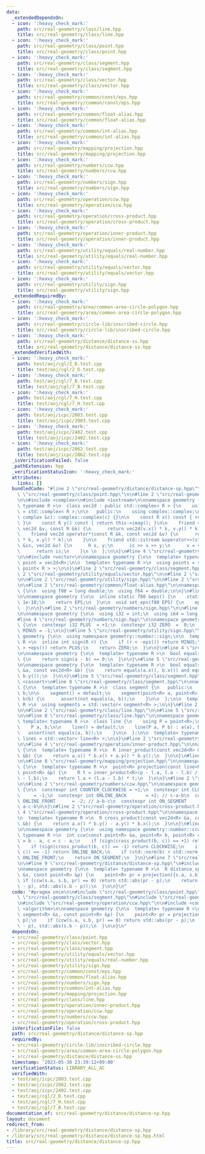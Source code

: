```yaml
---
data:
  _extendedDependsOn:
  - icon: ':heavy_check_mark:'
    path: src/real-geometry/class/line.hpp
    title: src/real-geometry/class/line.hpp
  - icon: ':heavy_check_mark:'
    path: src/real-geometry/class/point.hpp
    title: src/real-geometry/class/point.hpp
  - icon: ':heavy_check_mark:'
    path: src/real-geometry/class/segment.hpp
    title: src/real-geometry/class/segment.hpp
  - icon: ':heavy_check_mark:'
    path: src/real-geometry/class/vector.hpp
    title: src/real-geometry/class/vector.hpp
  - icon: ':heavy_check_mark:'
    path: src/real-geometry/common/const/eps.hpp
    title: src/real-geometry/common/const/eps.hpp
  - icon: ':heavy_check_mark:'
    path: src/real-geometry/common/float-alias.hpp
    title: src/real-geometry/common/float-alias.hpp
  - icon: ':heavy_check_mark:'
    path: src/real-geometry/common/int-alias.hpp
    title: src/real-geometry/common/int-alias.hpp
  - icon: ':heavy_check_mark:'
    path: src/real-geometry/mapping/projection.hpp
    title: src/real-geometry/mapping/projection.hpp
  - icon: ':heavy_check_mark:'
    path: src/real-geometry/numbers/ccw.hpp
    title: src/real-geometry/numbers/ccw.hpp
  - icon: ':heavy_check_mark:'
    path: src/real-geometry/numbers/sign.hpp
    title: src/real-geometry/numbers/sign.hpp
  - icon: ':heavy_check_mark:'
    path: src/real-geometry/operation/ccw.hpp
    title: src/real-geometry/operation/ccw.hpp
  - icon: ':heavy_check_mark:'
    path: src/real-geometry/operation/cross-product.hpp
    title: src/real-geometry/operation/cross-product.hpp
  - icon: ':heavy_check_mark:'
    path: src/real-geometry/operation/inner-product.hpp
    title: src/real-geometry/operation/inner-product.hpp
  - icon: ':heavy_check_mark:'
    path: src/real-geometry/utility/equals/real-number.hpp
    title: src/real-geometry/utility/equals/real-number.hpp
  - icon: ':heavy_check_mark:'
    path: src/real-geometry/utility/equals/vector.hpp
    title: src/real-geometry/utility/equals/vector.hpp
  - icon: ':heavy_check_mark:'
    path: src/real-geometry/utility/sign.hpp
    title: src/real-geometry/utility/sign.hpp
  _extendedRequiredBy:
  - icon: ':heavy_check_mark:'
    path: src/real-geometry/area/common-area-circle-polygon.hpp
    title: src/real-geometry/area/common-area-circle-polygon.hpp
  - icon: ':heavy_check_mark:'
    path: src/real-geometry/circle-lib/inscribed-circle.hpp
    title: src/real-geometry/circle-lib/inscribed-circle.hpp
  - icon: ':heavy_check_mark:'
    path: src/real-geometry/distance/distance-ss.hpp
    title: src/real-geometry/distance/distance-ss.hpp
  _extendedVerifiedWith:
  - icon: ':heavy_check_mark:'
    path: test/aoj/cgl/2_D.test.cpp
    title: test/aoj/cgl/2_D.test.cpp
  - icon: ':heavy_check_mark:'
    path: test/aoj/cgl/7_B.test.cpp
    title: test/aoj/cgl/7_B.test.cpp
  - icon: ':heavy_check_mark:'
    path: test/aoj/cgl/7_H.test.cpp
    title: test/aoj/cgl/7_H.test.cpp
  - icon: ':heavy_check_mark:'
    path: test/aoj/icpc/2003.test.cpp
    title: test/aoj/icpc/2003.test.cpp
  - icon: ':heavy_check_mark:'
    path: test/aoj/icpc/2402.test.cpp
    title: test/aoj/icpc/2402.test.cpp
  - icon: ':heavy_check_mark:'
    path: test/aoj/icpc/2862.test.cpp
    title: test/aoj/icpc/2862.test.cpp
  _isVerificationFailed: false
  _pathExtension: hpp
  _verificationStatusIcon: ':heavy_check_mark:'
  attributes:
    links: []
  bundledCode: "#line 2 \"src/real-geometry/distance/distance-sp.hpp\"\n\n#line 2\
    \ \"src/real-geometry/class/point.hpp\"\n\n#line 2 \"src/real-geometry/class/vector.hpp\"\
    \n\n#include <complex>\n#include <iostream>\n\nnamespace geometry {\n\n  template<\
    \ typename R >\n  class vec2d : public std::complex< R > {\n    using complex\
    \ = std::complex< R >;\n\n   public:\n    using complex::complex;\n\n    vec2d(const\
    \ complex &c): complex::complex(c) {}\n\n    const R x() const { return this->real();\
    \ }\n    const R y() const { return this->imag(); }\n\n    friend vec2d operator*(const\
    \ vec2d &v, const R &k) {\n      return vec2d(v.x() * k, v.y() * k);\n    }\n\n\
    \    friend vec2d operator*(const R &k, const vec2d &v) {\n      return vec2d(v.x()\
    \ * k, v.y() * k);\n    }\n\n    friend std::istream &operator>>(std::istream\
    \ &is, vec2d &v) {\n      R x, y;\n      is >> x >> y;\n      v = vec2d(x, y);\n\
    \      return is;\n    }\n \n  };\n\n}\n#line 4 \"src/real-geometry/class/point.hpp\"\
    \n\n#include <vector>\n\nnamespace geometry {\n\n  template< typename R >\n  using\
    \ point = vec2d<R>;\n\n  template< typename R >\n  using points = std::vector<\
    \ point< R > >;\n\n}\n#line 2 \"src/real-geometry/class/segment.hpp\"\n\n#line\
    \ 2 \"src/real-geometry/utility/equals/vector.hpp\"\n\n#line 2 \"src/real-geometry/utility/equals/real-number.hpp\"\
    \n\n#line 2 \"src/real-geometry/utility/sign.hpp\"\n\n#line 2 \"src/real-geometry/common/const/eps.hpp\"\
    \n\n#line 2 \"src/real-geometry/common/float-alias.hpp\"\n\nnamespace geometry\
    \ {\n\n  using f80 = long double;\n  using f64 = double;\n\n}\n#line 4 \"src/real-geometry/common/const/eps.hpp\"\
    \n\nnamespace geometry {\n\n  inline static f80 &eps() {\n    static f80 EPS =\
    \ 1e-10;\n    return EPS;\n  }\n\n  void set_eps(f80 EPS) {\n    eps() = EPS;\n\
    \  }\n\n}\n#line 2 \"src/real-geometry/numbers/sign.hpp\"\n\n#line 2 \"src/real-geometry/common/int-alias.hpp\"\
    \n\nnamespace geometry {\n\n  using i32 = int;\n  using i64 = long long;\n\n}\n\
    #line 4 \"src/real-geometry/numbers/sign.hpp\"\n\nnamespace geometry::number::sign\
    \ {\n\n  constexpr i32 PLUS  = +1;\n  constexpr i32 ZERO  =  0;\n  constexpr i32\
    \ MINUS = -1;\n\n}\n#line 5 \"src/real-geometry/utility/sign.hpp\"\n\nnamespace\
    \ geometry {\n\n  using namespace geometry::number::sign;\n\n  template< typename\
    \ R >\n  inline int sign(R r) {\n    if (r < -eps()) return MINUS;\n    if (r\
    \ > +eps()) return PLUS;\n    return ZERO;\n  }\n\n}\n#line 4 \"src/real-geometry/utility/equals/real-number.hpp\"\
    \n\nnamespace geometry {\n\n  template< typename R >\n  bool equals(R a, R b)\
    \ {\n    return sign(a - b) == 0;\n  }\n\n}\n#line 5 \"src/real-geometry/utility/equals/vector.hpp\"\
    \n\nnamespace geometry {\n\n  template< typename R >\n  bool equals(const vec2d<R>\
    \ &a, const vec2d<R> &b) {\n    return equals(a.x(), b.x()) and equals(a.y(),\
    \ b.y());\n  }\n\n}\n#line 5 \"src/real-geometry/class/segment.hpp\"\n\n#include\
    \ <cassert>\n#line 8 \"src/real-geometry/class/segment.hpp\"\n\nnamespace geometry\
    \ {\n\n  template< typename R >\n  class segment {\n   public:\n    point<R> a,\
    \ b;\n\n    segment() = default;\n    segment(point<R> a, point<R> b) : a(a),\
    \ b(b) {\n      assert(not equals(a, b));\n    }\n\n  };\n\n  template< typename\
    \ R >\n  using segments = std::vector< segment<R> >;\n\n}\n#line 2 \"src/real-geometry/mapping/projection.hpp\"\
    \n\n#line 2 \"src/real-geometry/class/line.hpp\"\n\n#line 5 \"src/real-geometry/class/line.hpp\"\
    \n\n#line 8 \"src/real-geometry/class/line.hpp\"\n\nnamespace geometry {\n\n \
    \ template< typename R >\n  class line {\n    using P = point<R>;\n\n   public:\n\
    \    P a, b;\n\n    line() = default;\n    line(P a, P b) : a(a), b(b) {\n   \
    \   assert(not equals(a, b));\n    }\n\n  };\n\n  template< typename R >\n  using\
    \ lines = std::vector< line<R> >;\n\n}\n#line 2 \"src/real-geometry/operation/inner-product.hpp\"\
    \n\n#line 4 \"src/real-geometry/operation/inner-product.hpp\"\n\nnamespace geometry\
    \ {\n\n  template< typename R >\n  R inner_product(const vec2d<R> &a, const vec2d<R>\
    \ &b) {\n    return a.x() * b.x() + a.y() * b.y();\n  }\n\n}\n#line 6 \"src/real-geometry/mapping/projection.hpp\"\
    \n\n#line 8 \"src/real-geometry/mapping/projection.hpp\"\n\nnamespace geometry\
    \ {\n\n  template< typename R >\n  point<R> projection(const line<R> &l, const\
    \ point<R> &p) {\n    R t = inner_product<R>(p - l.a, l.a - l.b) / std::norm(l.a\
    \ - l.b);\n    return l.a + (l.a - l.b) * t;\n  }\n\n}\n#line 2 \"src/real-geometry/operation/ccw.hpp\"\
    \n\n#line 2 \"src/real-geometry/numbers/ccw.hpp\"\n\nnamespace geometry::number::ccw\
    \ {\n\n  constexpr int COUNTER_CLOCKWISE = +1;\n  constexpr int CLOCKWISE    \
    \     = -1;\n  constexpr int ONLINE_BACK       = +2; // c-a-b\n  constexpr int\
    \ ONLINE_FRONT      = -2; // a-b-c\n  constexpr int ON_SEGMENT        =  0; //\
    \ a-c-b\n\n}\n#line 2 \"src/real-geometry/operation/cross-product.hpp\"\n\n#line\
    \ 4 \"src/real-geometry/operation/cross-product.hpp\"\n\nnamespace geometry {\n\
    \n  template< typename R >\n  R cross_product(const vec2d<R> &a, const vec2d<R>\
    \ &b) {\n    return a.x() * b.y() - a.y() * b.x();\n  }\n\n}\n#line 8 \"src/real-geometry/operation/ccw.hpp\"\
    \n\nnamespace geometry {\n\n  using namespace geometry::number::ccw;\n\n  template<\
    \ typename R >\n  int ccw(const point<R> &a, point<R> b, point<R> c) {\n    b\
    \ = b - a, c = c - a;\n    if (sign(cross_product(b, c)) == +1) return COUNTER_CLOCKWISE;\n\
    \    if (sign(cross_product(b, c)) == -1) return CLOCKWISE;\n    if (sign(inner_product(b,\
    \ c)) == -1) return ONLINE_BACK;\n    if (std::norm(b) < std::norm(c)) return\
    \ ONLINE_FRONT;\n    return ON_SEGMENT;\n  }\n}\n#line 7 \"src/real-geometry/distance/distance-sp.hpp\"\
    \n\n#line 9 \"src/real-geometry/distance/distance-sp.hpp\"\n#include <algorithm>\n\
    \nnamespace geometry {\n\n  template< typename R >\n  R distance_sp(const segment<R>\
    \ &s, const point<R> &p) {\n    point<R> pr = projection({s.a, s.b}, p);\n   \
    \ if (ccw(s.a, s.b, pr) == 0) return std::abs(pr - p);\n    return std::min(std::abs(s.a\
    \ - p), std::abs(s.b - p));\n  }\n\n}\n"
  code: "#pragma once\n\n#include \"src/real-geometry/class/point.hpp\"\n#include\
    \ \"src/real-geometry/class/segment.hpp\"\n#include \"src/real-geometry/mapping/projection.hpp\"\
    \n#include \"src/real-geometry/operation/ccw.hpp\"\n\n#include <complex>\n#include\
    \ <algorithm>\n\nnamespace geometry {\n\n  template< typename R >\n  R distance_sp(const\
    \ segment<R> &s, const point<R> &p) {\n    point<R> pr = projection({s.a, s.b},\
    \ p);\n    if (ccw(s.a, s.b, pr) == 0) return std::abs(pr - p);\n    return std::min(std::abs(s.a\
    \ - p), std::abs(s.b - p));\n  }\n\n}\n"
  dependsOn:
  - src/real-geometry/class/point.hpp
  - src/real-geometry/class/vector.hpp
  - src/real-geometry/class/segment.hpp
  - src/real-geometry/utility/equals/vector.hpp
  - src/real-geometry/utility/equals/real-number.hpp
  - src/real-geometry/utility/sign.hpp
  - src/real-geometry/common/const/eps.hpp
  - src/real-geometry/common/float-alias.hpp
  - src/real-geometry/numbers/sign.hpp
  - src/real-geometry/common/int-alias.hpp
  - src/real-geometry/mapping/projection.hpp
  - src/real-geometry/class/line.hpp
  - src/real-geometry/operation/inner-product.hpp
  - src/real-geometry/operation/ccw.hpp
  - src/real-geometry/numbers/ccw.hpp
  - src/real-geometry/operation/cross-product.hpp
  isVerificationFile: false
  path: src/real-geometry/distance/distance-sp.hpp
  requiredBy:
  - src/real-geometry/circle-lib/inscribed-circle.hpp
  - src/real-geometry/area/common-area-circle-polygon.hpp
  - src/real-geometry/distance/distance-ss.hpp
  timestamp: '2023-05-30 23:39:12+09:00'
  verificationStatus: LIBRARY_ALL_AC
  verifiedWith:
  - test/aoj/icpc/2003.test.cpp
  - test/aoj/icpc/2862.test.cpp
  - test/aoj/icpc/2402.test.cpp
  - test/aoj/cgl/2_D.test.cpp
  - test/aoj/cgl/7_H.test.cpp
  - test/aoj/cgl/7_B.test.cpp
documentation_of: src/real-geometry/distance/distance-sp.hpp
layout: document
redirect_from:
- /library/src/real-geometry/distance/distance-sp.hpp
- /library/src/real-geometry/distance/distance-sp.hpp.html
title: src/real-geometry/distance/distance-sp.hpp
---
```

